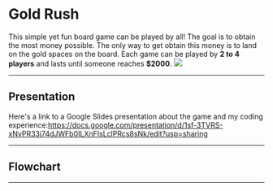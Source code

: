 # Gold Rush
This simple yet fun board game can be played by all! The goal is to obtain the most money possible. The only way to get obtain this money is to land on the gold spaces on the board. Each game can be played by **2 to 4 players** and lasts until someone reaches **$2000**.
![](https://lh4.googleusercontent.com/rR0EmtPjBGfc6-SkwfStRYdqYofAnIQvEfpmv_3_gwBzA5YZctdOClQ7s7W1XX8NdQTidnn_5bsMId8RRDhif6DCSPBC-hJZbSmT76kAyLukKs9X8KDOLiNB1Ya7XP2Duxbo41cZ8Uo)
***
## Presentation
Here's a link to a Google Slides presentation about the game and my coding experience:https://docs.google.com/presentation/d/1sf-3TVRS-xNvPR33j74dJWFb0ILXnFIsLclPRcs8sNk/edit?usp=sharing
***
## Flowchart

***
